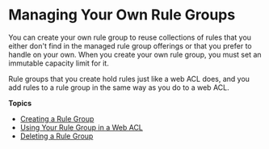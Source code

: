 # Managing Your Own Rule Groups<a name="waf-user-created-rule-groups"></a>

You can create your own rule group to reuse collections of rules that you either don't find in the managed rule group offerings or that you prefer to handle on your own\. When you create your own rule group, you must set an immutable capacity limit for it\. 

Rule groups that you create hold rules just like a web ACL does, and you add rules to a rule group in the same way as you do to a web ACL\. 

**Topics**
+ [Creating a Rule Group](waf-rule-group-creating.md)
+ [Using Your Rule Group in a Web ACL](waf-rule-group-using.md)
+ [Deleting a Rule Group](waf-rule-group-deleting.md)